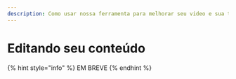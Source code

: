 ```yaml
---
description: Como usar nossa ferramenta para melhorar seu video e sua thumbnail
---
```


# Editando seu conteúdo

{% hint style="info" %}
EM BREVE
{% endhint %}
